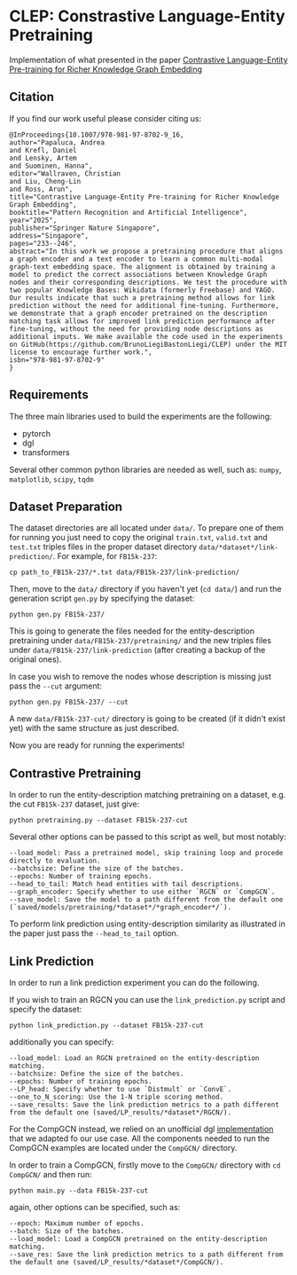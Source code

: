 # CLEP: Constrastive Language-Entity Pretraining

Implementation of what presented in the paper [Contrastive Language-Entity Pre-training for Richer Knowledge Graph Embedding](https://link.springer.com/chapter/10.1007/978-981-97-8702-9_16#citeas)

## Citation

If you find our work useful please consider citing us:

```
@InProceedings{10.1007/978-981-97-8702-9_16,
author="Papaluca, Andrea
and Krefl, Daniel
and Lensky, Artem
and Suominen, Hanna",
editor="Wallraven, Christian
and Liu, Cheng-Lin
and Ross, Arun",
title="Contrastive Language-Entity Pre-training for Richer Knowledge Graph Embedding",
booktitle="Pattern Recognition and Artificial Intelligence",
year="2025",
publisher="Springer Nature Singapore",
address="Singapore",
pages="233--246",
abstract="In this work we propose a pretraining procedure that aligns a graph encoder and a text encoder to learn a common multi-modal graph-text embedding space. The alignment is obtained by training a model to predict the correct associations between Knowledge Graph nodes and their corresponding descriptions. We test the procedure with two popular Knowledge Bases: Wikidata (formerly Freebase) and YAGO. Our results indicate that such a pretraining method allows for link prediction without the need for additional fine-tuning. Furthermore, we demonstrate that a graph encoder pretrained on the description matching task allows for improved link prediction performance after fine-tuning, without the need for providing node descriptions as additional inputs. We make available the code used in the experiments on GitHub(https://github.com/BrunoLiegiBastonLiegi/CLEP) under the MIT license to encourage further work.",
isbn="978-981-97-8702-9"
}
```

## Requirements

The three main libraries used to build the experiments are the following:

- pytorch
- dgl
- transformers

Several other common python libraries are needed as well, such as: `numpy`, `matplotlib`, `scipy`, `tqdm` 

## Dataset Preparation

The dataset directories are all located under `data/`. To prepare one of them for running you just need to copy the original `train.txt`, `valid.txt` and `test.txt` triples files in the proper dataset directory `data/*dataset*/link-prediction/`. For example, for `FB15k-237`:

```
cp path_to_FB15k-237/*.txt data/FB15k-237/link-prediction/
```

Then, move to the `data/` directory if you haven't yet (`cd data/`) and run the generation script `gen.py` by specifying the dataset:

```
python gen.py FB15k-237/
```

This is going to generate the files needed for the entity-description pretraining under `data/FB15k-237/pretraining/` and the new triples files under `data/FB15k-237/link-prediction` (after creating a backup of the original ones).

In case you wish to remove the nodes whose description is missing just pass the `--cut` argument:

```
python gen.py FB15k-237/ --cut
```

A new `data/FB15k-237-cut/` directory is going to be created (if it didn't exist yet) with the same structure as just described.

Now you are ready for running the experiments!

## Contrastive Pretraining

In order to run the entity-description matching pretraining on a dataset, e.g. the cut `FB15k-237` dataset, just give:

```
python pretraining.py --dataset FB15k-237-cut
```

Several other options can be passed to this script as well, but most notably:
```
--load_model: Pass a pretrained model, skip training loop and procede directly to evaluation.
--batchsize: Define the size of the batches.
--epochs: Number of training epochs.
--head_to_tail: Match head entities with tail descriptions.
--graph_encoder: Specify whether to use either `RGCN` or `CompGCN`.
--save_model: Save the model to a path different from the default one (`saved/models/pretraining/*dataset*/*graph_encoder*/`).
```

To perform link prediction using entity-description similarity as illustrated in the paper just pass the `--head_to_tail` option.
## Link Prediction

In order to run a link prediction experiment you can do the following.

If you wish to train an RGCN you can use the `link_prediction.py` script and specify the dataset:

```
python link_prediction.py --dataset FB15k-237-cut
```

additionally you can specify:

```
--load_model: Load an RGCN pretrained on the entity-description matching.
--batchsize: Define the size of the batches.
--epochs: Number of training epochs.
--LP_head: Specify whether to use `Distmult` or `ConvE`.
--one_to_N_scoring: Use the 1-N triple scoring method.
--save_results: Save the link prediction metrics to a path different from the default one (saved/LP_results/*dataset*/RGCN/).
```

For the CompGCN instead, we relied on an unofficial dgl [implementation](https://github.com/dmlc/dgl/tree/master/examples/pytorch/compGCN) that we adapted fo our use case. All the components needed to run the CompGCN examples are located under the `CompGCN/` directory.

In order to train a CompGCN, firstly move to the `CompGCN/` directory with `cd CompGCN/` and then run:

```
python main.py --data FB15k-237-cut
```

again, other options can be specified, such as:

```
--epoch: Maximum number of epochs.
--batch: Size of the batches.
--load_model: Load a CompGCN pretrained on the entity-description matching.
--save_res: Save the link prediction metrics to a path different from the default one (saved/LP_results/*dataset*/CompGCN/).
```
